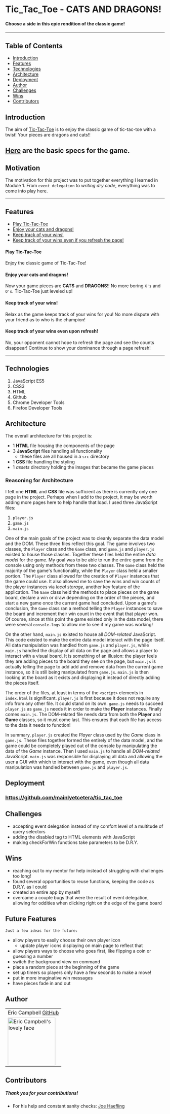 # Tic_Tac_Toe - CATS AND DRAGONS!

#### Choose a side in this epic rendition of the classic game!

---

## Table of Contents

- [Introduction](#introduction)
- [Features](#features)
- [Technologies](#technologies)
- [Architecture](#architecture)
- [Deployment](#deployment)
- [Author](#author)
- [Challenges](#challenges)
- [Wins](#wins)
- [Contributors](#contributors)

## Introduction

The aim of [Tic-Tac-Toe](https://github.com/mainlyetcetera/tic_tac_toe) is to enjoy the classic game of tic-tac-toe with a twist! Your pieces are dragons and cats!!

[Here](https://frontend.turing.io/projects/module-1/tic-tac-toe-solo.html) are the basic specs for the game.
---

## Motivation

The motivation for this project was to put together everything I learned in Module 1. From `event delegation` to *writing dry code*, everything was to come into play here.

---

## Features

- [Play Tic-Tac-Toe](#Play-Tic-Tac-Toe)
- [Enjoy your cats and dragons!](#Enjoy-your-cats-and-dragons!)
- [Keep track of your wins!](#Keep-track-of-your-wins!)
- [Keep track of your wins even if you refresh the page!](#Keep-track-of-your-wins-even-upon-refresh!)

#### Play Tic-Tac-Toe

Enjoy the classic game of Tic-Tac-Toe!

#### Enjoy your cats and dragons!

Now your game pieces are **CATS** and **DRAGONS**!! No more boring `X's` and `O's`. Tic-Tac-Toe just leveled up!

#### Keep track of your wins!

Relax as the game keeps track of your wins for you! No more dispute with your friend as to who is the champion!

#### Keep track of your wins even upon refresh!

No, your opponent cannot hope to refresh the page and see the counts disappear! Continue to show your dominance through a page refresh!

---

## Technologies

1. JavaScript ES5
2. CSS3
3. HTML
4. Github
5. Chrome Developer Tools
6. Firefox Developer Tools

## Architecture

The overall architecture for this project is:

- 1 **HTML** file housing the components of the page
- 3 **JavaScript** files handling all functionality
  - these files are all housed in a `src` directory
- 1 **CSS** file handling the styling
- 1 *assets* directory holding the images that became the game pieces

### Reasoning for Architecture

I felt one **HTML** and **CSS** file was sufficient as there is currently only one page in the project. Perhaps when I add to the project, it may be worth adding more pages here to help handle that load. I used three JavaScript files:
  1. `player.js`
  1. `game.js`
  1. `main.js`

One of the main goals of the project was to cleanly separate the data model and the DOM. These three files reflect this goal. The game involves two classes, the `Player` class and the `Game` class, and `game.js` and `player.js` existed to house those classes. Together these files held the entire *data model* for the game. My goal was to be able to run the entire game from the console using only methods from these two classes. The `Game` class held the majority of the game's functionality, while the `Player` class held a smaller portion. The `Player` class allowed for the creation of `Player` instances that the game could use. It also allowed me to save the wins and win counts of the player instances via *local storage*, another key feature of the application. The `Game` class held the methods to place pieces on the game board, declare a win or draw depending on the order of the pieces, and start a new game once the current game had concluded. Upon a game's conclusion, the `Game` class ran a method telling the `Player` instances to save the board and increment their win count in the event that that player won. Of course, since at this point the game existed only in the data model, there were several `console.logs` to allow me to see if my game was working!

On the other hand, `main.js` existed to house all *DOM-related* JavaScript. This code existed to make the entire data model interact with the page itself. All data manipulation was handled from `game.js` and `player.js`, while `main.js` handled the display of all data on the page and allows a player to interact with a visual board. It is something of an illusion: the player feels they are adding pieces to the board they see on the page, but `main.js` is actually telling the page to add add and remove data from the current game instance, so it is still being manipulated from `game.js`. `main.js` is then looking at the board as it exists and displaying it instead of directly adding the pieces itself.

The order of the files, at least in terms of the `<script>` elements in `index.html` is significant. `player.js` is first because it does not require any info from any other file. It could stand on its own. `game.js` needs to succeed `player.js` as `game.js` needs it in order to make the **Player** instances. Finally comes `main.js`. The DOM-related file needs data from both the **Player** and **Game** classes, so it must come last. This ensures that each file has access to the data it needs to function!

In summary, `player.js` created the *Player* class used by the *Game* class in `game.js`. These files together formed the entirely of the data model, and the game could be completely played out of the console by manipulating the data of the *Game* instance. Then I used `main.js` to handle all *DOM-related* JavaScript. `main.js` was responsible for displaying all data and allowing the user a GUI with which to interact with the game, even though all data manipulation was handled between `game.js` and `player.js`.

## Deployment
### https://github.com/mainlyetcetera/tic_tac_toe

## Challenges

- accepting event delegation instead of my comfort level of a multitude of query selectors
- adding the disabled tag to HTML elements with JavaScript
- making checkForWin functions take parameters to be D.R.Y.

## Wins

- reaching out to my mentor for help instead of struggling with challenges too long!
- found several opportunities to reuse functions, keeping the code as D.R.Y. as I could
- created an entire app by myself!
- overcame a couple bugs that were the result of event delegation, allowing for oddities when clicking right on the edge of the game board

## Future Features

`Just a few ideas for the future:`

- allow players to easily choose their own player icon
  - update player icons displaying on main page to reflect that
- allow players ways to choose who goes first, like flipping a coin or guessing a number
- switch the background view on command
- place a random piece at the beginning of the game
- set up timers so players only have a few seconds to make a move!
- put in more imaginative win messages
- have pieces fade in and out

## Author
<table>
  <tr>
    <td> Eric Campbell <a href="https://github.com/mainlyetcetera">GitHub</td>
  </tr>
<td><img src="https://avatars0.githubusercontent.com/u/70294115?s=460&u=b24fae5febb30e7d1c9507c51ee760dba5e396e5&v=4" alt="Eric Campbell's lovely face" width="150" height="auto" /></td>
</table>

## Contributors

##### Thank you for your contributions!

- For his help and constant sanity checks: <a href="https://github.com/Josephhaefling">Joe Haefling</a>

